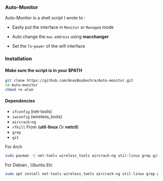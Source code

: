### Auto-Monitor

Auto-Monitor is a shell script I wrote to :

* Easily put the interface in `Monitor` or `Managed` mode

* Auto change the `mac` `address` using __macchanger__

* Set the `Tx`-`power` of the wifi interface


### Installation

#### Make sure the script is in your $PATH
```bash
git clone https://github.com/AnasBoubechra/Auto-monitor.git
cd Auto-monitor
chmod +x wlan
```
#### Dependencies

* `ifconfig` (net-tools)
* `iwconfig` (wireless_tools)
* `aircrack`-`ng`
* `rfkill` From (__util__-__linux__ Or __netctl__)
* `grep`
* `git`

For Arch
```bash
sudo pacman -S net-tools wireless_tools aircrack-ng util-linux grep git
```
For Debian , Ubuntu Etc

```bash
sudo apt install net-tools wireless_tools aircrack-ng util-linux grep git
```

